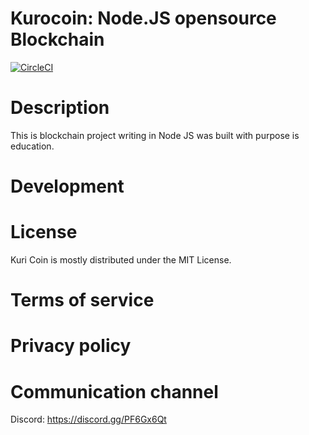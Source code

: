 Kurocoin: Node.JS opensource Blockchain
=================================
[![CircleCI](https://circleci.com/gh/tuanvu0995/kurochain/tree/main.svg?style=svg)](https://circleci.com/gh/tuanvu0995/kurochain/tree/main)

# Description
This is blockchain project writing in Node JS was built with purpose is education.

# Development

# License
Kuri Coin is mostly distributed under the MIT License.

# Terms of service

# Privacy policy

# Communication channel
Discord: https://discord.gg/PF6Gx6Qt
